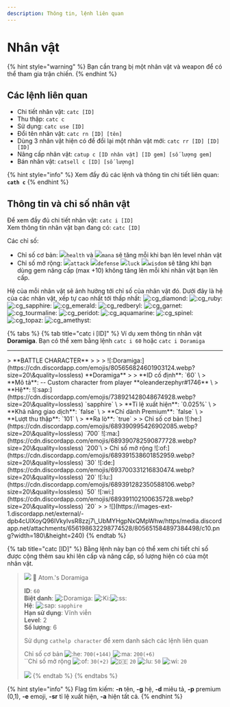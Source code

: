 ```yaml
---
description: Thông tin, lệnh liên quan
---
```


# Nhân vật

{% hint style="warning" %}
Bạn cần trang bị một nhân vật và weapon để có thể tham gia trận chiến.
{% endhint %}

## Các lệnh liên quan

* Chi tiết nhân vật: `catc [ID]`
* Thu thập: `catc c`
* Sử dụng: `catc use [ID]`
* Đổi tên nhân vật: `catc rn [ID] [tên]`
* Dùng 3 nhân vật hiện có để đổi lại một nhân vật mới: `catc rr [ID] [ID] [ID]`
* Nâng cấp nhân vật: `catup c [ID nhân vật] [ID gem] [số lượng gem]`
* Bán nhân vật: `catsell c [ID] [số lượng]`

{% hint style="info" %}
Xem đầy đủ các lệnh và thông tin chi tiết liên quan: **`cath c`**
{% endhint %}

## Thông tin và chỉ số nhân vật

Để xem đầy đủ chi tiết nhân vật: `catc i [ID]`\
Xem thông tin nhân vật bạn đang có: `catc [ID]`

Các chỉ số:

* Chỉ số cơ bản: ![](https://cdn.discordapp.com/emojis/689390995426902085.png?v=1&size=20)`health` và ![](https://cdn.discordapp.com/emojis/689390782590877728.png?v=1&size=20)`mana` sẽ tăng mỗi khi bạn lên level nhân vật
* Chỉ số mở rộng: ![](https://cdn.discordapp.com/emojis/689391538601852959.png?v=1&size=20)`attack` ![](https://cdn.discordapp.com/emojis/693700331216830474.png?v=1&size=20)`defense` ![](https://cdn.discordapp.com/emojis/689391282350588106.png?v=1&size=20)`luck` ![](https://cdn.discordapp.com/emojis/689391102100635728.png?v=1&size=20)`wisdom` sẽ tăng khi bạn dùng gem nâng cấp (max +10) không tăng lên mỗi khi nhân vật bạn lên cấp.

Hệ của mỗi nhân vật sẽ ảnh hưởng tới chỉ số của nhân vật đó. Dưới đây là hệ của các nhân vật, xếp tự cao nhất tới thấp nhất: ![:cg\_diamond:](https://cdn.discordapp.com/emojis/738724431463186464.png?v=1&size=20) ![:cg\_ruby:](https://cdn.discordapp.com/emojis/738777573953241118.png?v=1&size=20) ![:cg\_sapphire:](https://cdn.discordapp.com/emojis/738921428048674928.png?v=1&size=20) ![:cg\_emerald:](https://cdn.discordapp.com/emojis/739040196170874890.png?v=1&size=20) ![:cg\_redberyl:](https://cdn.discordapp.com/emojis/739043518126882906.png?v=1&size=20) ![:cg\_garnet:](https://cdn.discordapp.com/emojis/738778672198189166.png?v=1&size=20) ![:cg\_tourmaline:](https://cdn.discordapp.com/emojis/739036103683604612.png?v=1&size=20) ![:cg\_peridot:](https://cdn.discordapp.com/emojis/739028508579332127.png?v=1&size=20) ![:cg\_aquamarine:](https://cdn.discordapp.com/emojis/739041316608147540.png?v=1&size=20) ![:cg\_spinel:](https://cdn.discordapp.com/emojis/738724431395946577.png?v=1&size=20) ![:cg\_topaz:](https://cdn.discordapp.com/emojis/738661520388522054.png?v=1&size=20) ![:cg\_amethyst:](https://cdn.discordapp.com/emojis/738333917710516317.png?v=1&size=20)

{% tabs %}
{% tab title="catc i [ID]" %}
Ví dụ xem thông tin nhân vật **Doramiga**. Bạn có thể xem bằng lệnh `catc i 60` hoặc `catc i Doramiga`

<hr>
> **BATTLE CHARACTER**
>
>
> ![:Doramiga:](https://cdn.discordapp.com/emojis/805656824601903124.webp?size=20\&quality=lossless) **Doramiga**
>
> **ID cố định**: `60` \
> **Mô tả**: -- Custom character from player **oleanderzephyr#1746** \
> **Hệ**: ![:sap:](https://cdn.discordapp.com/emojis/738921428048674928.webp?size=20\&quality=lossless) `sapphire` \
> **Tỉ lệ xuất hiện**: `0.025%` \
> **Khả năng giao dịch**: `false` \
> **Chỉ dành Premium**: `false` \
> **Lượt thu thập**: `101` \
> **Ra lò**: `true`
>
> Chỉ số cơ bản ![:he:](https://cdn.discordapp.com/emojis/689390995426902085.webp?size=20\&quality=lossless) `700` ![:ma:](https://cdn.discordapp.com/emojis/689390782590877728.webp?size=20\&quality=lossless) `200`\
> Chỉ số mở rộng ![:of:](https://cdn.discordapp.com/emojis/689391538601852959.webp?size=20\&quality=lossless) `30` ![:de:](https://cdn.discordapp.com/emojis/693700331216830474.webp?size=20\&quality=lossless) `20` ![:lu:](https://cdn.discordapp.com/emojis/689391282350588106.webp?size=20\&quality=lossless) `50` ![:wi:](https://cdn.discordapp.com/emojis/689391102100635728.webp?size=20\&quality=lossless) `20`
>
> ![](https://images-ext-1.discordapp.net/external/-dpb4cUlXoyQ96lVkylvsR8zzj7\_UbMYHgpNxQMpWhw/https/media.discordapp.net/attachments/656198632298774528/805651584897384498/c10.png?width=180\&height=240)
{% endtab %}

{% tab title="catc [ID]" %}
Bằng lệnh này bạn có thể xem chi tiết chỉ số được cộng thêm sau khi lên cấp và nâng cấp, số lượng hiện có của một nhân vật.



> ![](https://images-ext-1.discordapp.net/external/dOmjULqxxQnfUUQgJ3To3N3hGwhSebifv8q86SVLE48/https/cdn.discordapp.com/avatars/423327141921423361/764e55505d8c943253ab32e87a96734a.webp?width=25\&height=25) 👾 Atom.'s Doramiga
>
> **ID**: `60` \
> **Biệt danh**: ![:Doramiga:](https://cdn.discordapp.com/emojis/805656824601903124.webp?size=20\&quality=lossless) ![:Ki:](https://cdn.discordapp.com/emojis/815836431481438218.gif?size=20\&quality=lossless)![:ss:](https://cdn.discordapp.com/emojis/815836496124182539.gif?size=20\&quality=lossless) \
> **Hệ**: ![:sap:](https://cdn.discordapp.com/emojis/738921428048674928.webp?size=20\&quality=lossless) `sapphire` \
> **Hạn sử dụng**: Vĩnh viễn \
> **Level**: 2 \
> **Số lượng**: 6&#x20;
>
> Sử dụng `cathelp character` để xem danh sách các lệnh liên quan
>
> Chỉ số cơ bản ![:he:](https://cdn.discordapp.com/emojis/689390995426902085.webp?size=20\&quality=lossless) `700(+144)` ![:ma:](https://cdn.discordapp.com/emojis/689390782590877728.webp?size=20\&quality=lossless) `200(+6)`\
> ``Chỉ số mở rộng ![:of:](https://cdn.discordapp.com/emojis/689391538601852959.webp?size=20\&quality=lossless) `30(+2)` ![:de:](https://cdn.discordapp.com/emojis/693700331216830474.webp?size=20\&quality=lossless) `20` ![:lu:](https://cdn.discordapp.com/emojis/689391282350588106.webp?size=20\&quality=lossless) `50` ![:wi:](https://cdn.discordapp.com/emojis/689391102100635728.webp?size=20\&quality=lossless) `20`
>
> [![](https://images-ext-1.discordapp.net/external/-dpb4cUlXoyQ96lVkylvsR8zzj7\_UbMYHgpNxQMpWhw/https/media.discordapp.net/attachments/656198632298774528/805651584897384498/c10.png?width=180\&height=240)](https://media.discordapp.net/attachments/656198632298774528/805651584897384498/c10.png)
{% endtab %}
{% endtabs %}

{% hint style="info" %}
Flag tìm kiếm: **-n** tên, **-g** hệ, **-d** miêu tả, **-p** premium (0,1), **-e** emoji, **-sr** tỉ lệ xuất hiện, **-a** hiện tất cả.
{% endhint %}
